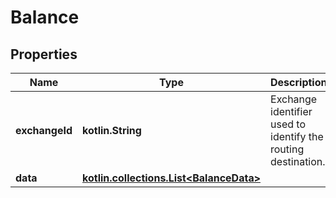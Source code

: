 
# Balance

## Properties
Name | Type | Description | Notes
------------ | ------------- | ------------- | -------------
**exchangeId** | **kotlin.String** | Exchange identifier used to identify the routing destination. |  [optional]
**data** | [**kotlin.collections.List&lt;BalanceData&gt;**](BalanceData.md) |  |  [optional]



